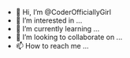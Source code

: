 - 👋 Hi, I’m @CoderOfficiallyGirl
- 👀 I’m interested in ...
- 🌱 I’m currently learning ...
- 💞️ I’m looking to collaborate on ...
- 📫 How to reach me ...

<!---
CoderOfficiallyWomen/CoderOfficiallyWomen is a ✨ special ✨ repository because its `README.md` (this file) appears on your GitHub profile.
You can click the Preview link to take a look at your changes.
--->
